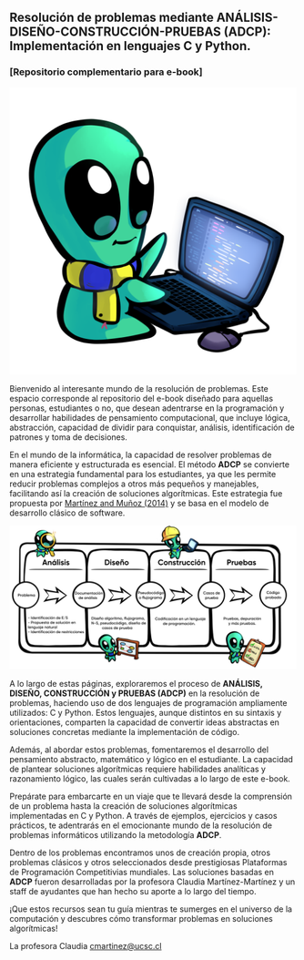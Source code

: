 ## Resolución de problemas mediante ANÁLISIS-DISEÑO-CONSTRUCCIÓN-PRUEBAS (ADCP): Implementación en lenguajes C y Python.
### [Repositorio complementario para e-book]

![TutorBot+](https://github.com/cmartinezUCSC/Resolucion_problemas_con_ADCP/blob/main/.vscode/AlienitoProgramador.png)

Bienvenido al interesante mundo de la resolución de problemas. Este espacio corresponde al repositorio del e-book diseñado para aquellas personas, estudiantes o no, que desean adentrarse en la programación y desarrollar habilidades de pensamiento computacional, que incluye lógica, abstracción, capacidad de dividir para conquistar, análisis, identificación de patrones y toma de decisiones.

En el mundo de la informática, la capacidad de resolver problemas de manera eficiente y estructurada es esencial. El método **ADCP** se convierte en una estrategia fundamental para los estudiantes, ya que les permite reducir problemas complejos a otros más pequeños y manejables, facilitando así la creación de soluciones algorítmicas. Este estrategia fue propuesta por   [Martínez and Muñoz (2014)](http://www.cdio.org/node/6084) y se basa en el modelo de desarrollo clásico de software.

![Etapas ADPC](https://github.com/cmartinezUCSC/Resolucion_problemas_con_ADCP/blob/main/.vscode/ADCP.png)

A lo largo de estas páginas, exploraremos el proceso de **ANÁLISIS, DISEÑO, CONSTRUCCIÓN y PRUEBAS (ADCP)** en la resolución de problemas, haciendo uso de dos lenguajes de programación ampliamente utilizados: C y Python. Estos lenguajes, aunque distintos en su sintaxis y orientaciones, comparten la capacidad de convertir ideas abstractas en soluciones concretas mediante la implementación de código.

Además, al abordar estos problemas, fomentaremos el desarrollo del pensamiento abstracto, matemático y lógico en el estudiante. La capacidad de plantear soluciones algorítmicas requiere habilidades analíticas y razonamiento lógico, las cuales serán cultivadas a lo largo de este e-book.

Prepárate para embarcarte en un viaje que te llevará desde la comprensión de un problema hasta la creación de soluciones algorítmicas implementadas en C y Python. A través de ejemplos, ejercicios y casos prácticos, te adentrarás en el emocionante mundo de la resolución de problemas informáticos utilizando la metodología **ADCP**.

Dentro de los problemas encontramos unos de creación propia, otros problemas clásicos y otros seleccionados desde prestigiosas Plataformas de Programación Competitivias mundiales. Las soluciones basadas en **ADCP** fueron desarrolladas por la profesora Claudia Martínez-Martínez y un staff de ayudantes que han hecho su aporte a lo largo del tiempo.

¡Que estos recursos sean tu guía mientras te sumerges en el universo de la computación y descubres cómo transformar problemas en soluciones algorítmicas! 

La profesora Claudia
cmartinez@ucsc.cl
```
